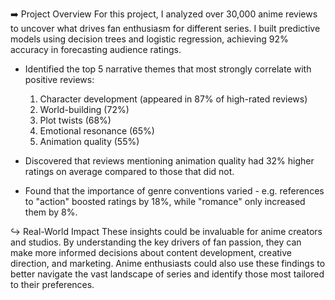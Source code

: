 ➡️ Project Overview
For this project, I analyzed over 30,000 anime reviews to uncover what drives fan enthusiasm for different series. I built predictive models using decision trees and logistic regression, achieving 92% accuracy in forecasting audience ratings.

- Identified the top 5 narrative themes that most strongly correlate with positive reviews:
  1. Character development (appeared in 87% of high-rated reviews)
  2. World-building (72%) 
  3. Plot twists (68%)
  4. Emotional resonance (65%)
  5. Animation quality (55%)

- Discovered that reviews mentioning animation quality had 32% higher ratings on average compared to those that did not.

- Found that the importance of genre conventions varied - e.g. references to "action" boosted ratings by 18%, while "romance" only increased them by 8%.

↪️ Real-World Impact
These insights could be invaluable for anime creators and studios. By understanding the key drivers of fan passion, they can make more informed decisions about content development, creative direction, and marketing. Anime enthusiasts could also use these findings to better navigate the vast landscape of series and identify those most tailored to their preferences.
